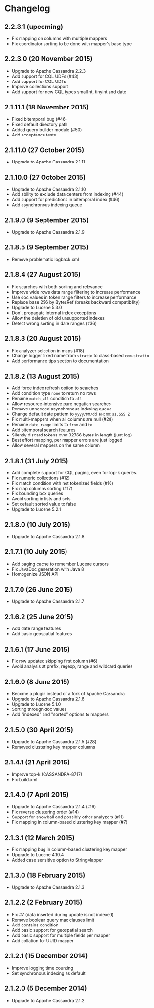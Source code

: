 # Changelog

## 2.2.3.1 (upcoming)

- Fix mapping on columns with multiple mappers
- Fix coordinator sorting to be done with mapper's base type

## 2.2.3.0 (20 November 2015)

- Upgrade to Apache Cassandra 2.2.3
- Add support for CQL UDFs (#43)
- Add support for CQL UDTs
- Improve collections support
- Add support for new CQL types smallint, tinyint and date
 
## 2.1.11.1 (18 November 2015)

- Fixed bitemporal bug (#46)
- Fixed default directory path
- Added query builder module (#50)
- Add acceptance tests
 
## 2.1.11.0 (27 October 2015)

- Upgrade to Apache Cassandra 2.1.11

## 2.1.10.0 (27 October 2015)

- Upgrade to Apache Cassandra 2.1.10
- Add ability to exclude data centers from indexing (#44)
- Add support for predictions in bitemporal index (#46)
- Add asynchronous indexing queue

## 2.1.9.0 (9 September 2015)

- Upgrade to Apache Cassandra 2.1.9
 
## 2.1.8.5 (9 September 2015)

- Remove problematic logback.xml

## 2.1.8.4 (27 August 2015)

- Fix searches with both sorting and relevance
- Improve wide rows data range filtering to increase performance
- Use doc values in token range filters to increase performance
- Replace base 256 by BytesRef (breaks backward compatibility)
- Upgrade to Lucene 5.3.0
- Don't propagate internal index exceptions
- Allow the deletion of old unsupported indexes
- Detect wrong sorting in date ranges (#36) 

## 2.1.8.3 (20 August 2015)

- Fix analyzer selection in maps (#18)
- Change logger fixed name from `stratio` to class-based `com.stratio`
- Add performance tips section to documentation

## 2.1.8.2 (13 August 2015)

- Add force index refresh option to searches
- Add condition type `none` to return no rows
- Rename `match_all` condition to `all`
- Allow resource-intensive pure negation searches
- Remove unneeded asynchronous indexing queue
- Change default date pattern to `yyyy/MM/dd HH:mm:ss.SSS Z`
- Fix multi-mappers when all columns are null (#28)
- Rename `date_range` limits to `from` and `to`
- Add bitemporal search features
- Silently discard tokens over 32766 bytes in length (just log)
- Best effort mapping, per mapper errors are just logged
- Allow several mappers on the same column

## 2.1.8.1 (31 July 2015)

- Add complete support for CQL paging, even for top-k queries.
- Fix numeric collections (#12)
- Fix match condition with not tokenized fields (#16)
- Fix map columns sorting (#17)
- Fix bounding box queries
- Avoid sorting in lists and sets
- Set default sorted value to false
- Upgrade to Lucene 5.2.1

## 2.1.8.0 (10 July 2015)

- Upgrade to Apache Cassandra 2.1.8

## 2.1.7.1 (10 July 2015)

- Add paging cache to remember Lucene cursors
- Fix JavaDoc generation with Java 8
- Homogenize JSON API

## 2.1.7.0 (26 June 2015)

- Upgrade to Apache Cassandra 2.1.7

## 2.1.6.2 (25 June 2015)

- Add date range features
- Add basic geospatial features

## 2.1.6.1 (17 June 2015)

- Fix row updated skipping first column (#6)
- Avoid analysis at prefix, regexp, range and wildcard queries

## 2.1.6.0 (8 June 2015)

- Become a plugin instead of a fork of Apache Cassandra
- Upgrade to Apache Cassandra 2.1.6
- Upgrade to Lucene 5.1.0
- Sorting through doc values
- Add "indexed" and "sorted" options to mappers

## 2.1.5.0 (30 April 2015)

- Upgrade to Apache Cassandra 2.1.5 (#28)
- Removed clustering key mapper columns

## 2.1.4.1 (21 April 2015)

- Improve top-k (CASSANDRA-8717)
- Fix build.xml

## 2.1.4.0 (7 April 2015)

- Upgrade to Apache Cassandra 2.1.4 (#16)
- Fix reverse clustering order (#14)
- Support for snowball and possibly other analyzers (#11)
- Fix mapping in column-based clustering key mapper (#7)

## 2.1.3.1 (12 March 2015)

- Fix mapping bug in column-based clustering key mapper
- Upgrade to Lucene 4.10.4
- Added case sensitive option to StringMapper

## 2.1.3.0 (18 February 2015)

- Upgrade to Apache Cassandra 2.1.3

## 2.1.2.2 (2 February 2015)

- Fix #7 (data inserted during update is not indexed)
- Remove boolean query max clauses limit
- Add contains condition
- Add basic support for geospatial search
- Add basic support for multiple fields per mapper
- Add collation for UUID mapper

## 2.1.2.1 (15 December 2014)

- Improve logging time counting
- Set synchronous indexing as default

## 2.1.2.0 (5 December 2014)

- Upgrade to Apache Cassandra 2.1.2
